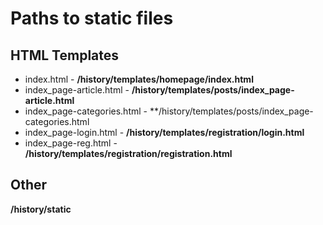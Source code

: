 # Paths to static files

## HTML Templates

* index.html - **/history/templates/homepage/index.html**
* index\_page-article.html - **/history/templates/posts/index_page-article.html**
* index\_page-categories.html - **/history/templates/posts/index_page-categories.html
* index\_page-login.html - **/history/templates/registration/login.html**
* index\_page-reg.html - **/history/templates/registration/registration.html**

## Other

**/history/static**
